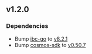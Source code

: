 ## v1.2.0

### Dependencies
- Bump [ibc-go](https://github.com/cosmos/ibc-go) to
  [v8.2.1](https://github.com/cosmos/ibc-go/releases/tag/v8.2.1)
- Bump [cosmos-sdk](https://github.com/cosmos/cosmos-sdk) to
  [v0.50.7](https://github.com/cosmos/cosmos-sdk/tree/v0.50.7)